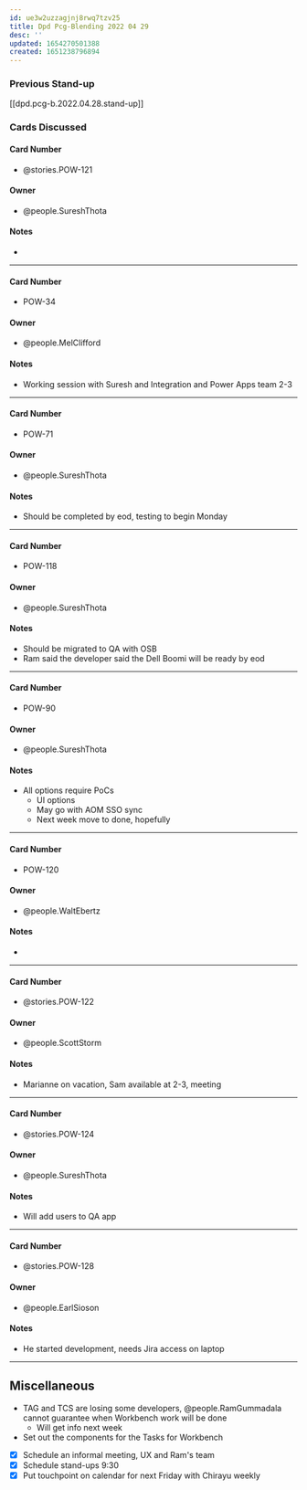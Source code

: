 ```yaml
---
id: ue3w2uzzagjnj8rwq7tzv25
title: Dpd Pcg-Blending 2022 04 29
desc: ''
updated: 1654270501388
created: 1651238796894
---
```


### Previous Stand-up
[[dpd.pcg-b.2022.04.28.stand-up]]

### Cards Discussed
#### Card Number
- @stories.POW-121
#### Owner
- @people.SureshThota
#### Notes
- 
---
#### Card Number
- POW-34
#### Owner
- @people.MelClifford
#### Notes
- Working session with Suresh and Integration and Power Apps team 2-3
---
#### Card Number
- POW-71
#### Owner
- @people.SureshThota
#### Notes
- Should be completed by eod, testing to begin Monday
---
#### Card Number
- POW-118
#### Owner
-  @people.SureshThota
#### Notes
- Should be migrated to QA with OSB
- Ram said the developer said the Dell Boomi will be ready by eod
---
#### Card Number
- POW-90
#### Owner
- @people.SureshThota
#### Notes
- All options require PoCs
  - UI options
  - May go with AOM SSO sync
  - Next week move to done, hopefully
---
#### Card Number
- POW-120
#### Owner
- @people.WaltEbertz
#### Notes
- 
---
#### Card Number
- @stories.POW-122
#### Owner
- @people.ScottStorm
#### Notes
- Marianne on vacation, Sam available at 2-3, meeting 
---
#### Card Number
- @stories.POW-124
#### Owner
- @people.SureshThota
#### Notes
- Will add users to QA app
---
#### Card Number
- @stories.POW-128
#### Owner
- @people.EarlSioson
#### Notes
- He started development, needs Jira access on laptop
---
## Miscellaneous
- TAG and TCS are losing some developers, @people.RamGummadala cannot guarantee when Workbench work will be done
  - Will get info next week
- Set out the components for the Tasks for Workbench
- [x] Schedule an informal meeting, UX and Ram's team
- [x] Schedule stand-ups 9:30
- [x] Put touchpoint on calendar for next Friday with Chirayu weekly
